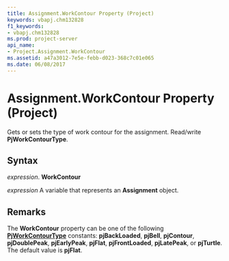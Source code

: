 ```yaml
---
title: Assignment.WorkContour Property (Project)
keywords: vbapj.chm132828
f1_keywords:
- vbapj.chm132828
ms.prod: project-server
api_name:
- Project.Assignment.WorkContour
ms.assetid: a47a3012-7e5e-febb-d023-368c7c01e065
ms.date: 06/08/2017
---
```



# Assignment.WorkContour Property (Project)

Gets or sets the type of work contour for the assignment. Read/write **PjWorkContourType**.


## Syntax

 _expression_. **WorkContour**

 _expression_ A variable that represents an **Assignment** object.


## Remarks

The **WorkContour** property can be one of the following **[PjWorkContourType](pjworkcontourtype-enumeration-project.md)** constants: **pjBackLoaded**, **pjBell**, **pjContour**, **pjDoublePeak**, **pjEarlyPeak**, **pjFlat**, **pjFrontLoaded**, **pjLatePeak**, or **pjTurtle**. The default value is **pjFlat**.


